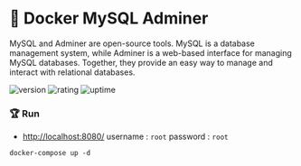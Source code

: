# 🎉 Docker MySQL Adminer

MySQL and Adminer are open-source tools. MySQL is a database management system, while Adminer is a web-based interface for managing MySQL databases. Together, they provide an easy way to manage and interact with relational databases.

![version](https://img.shields.io/badge/version-1.0-blue)
![rating](https://img.shields.io/badge/rating-★★★★★-yellow)
![uptime](https://img.shields.io/badge/uptime-100%25-brightgreen)

### 🏆 Run

- [http://localhost:8080/](http://localhost:8080/) username : `root` password : `root`

```shell
docker-compose up -d
```

